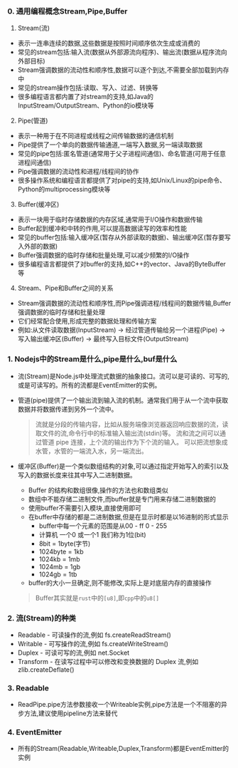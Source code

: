 ### 0. 通用编程概念Stream,Pipe,Buffer
1. Stream(流)
- 表示一连串连续的数据,这些数据是按照时间顺序依次生成或消费的
- 常见的stream包括:输入流(数据从外部源流向程序)、输出流(数据从程序流向外部目标)
- Stream强调数据的流动性和顺序性,数据可以逐个到达,不需要全部加载到内存中
- 常见的stream操作包括:读取、写入、过滤、转换等
- 很多编程语言都内置了对stream的支持,如Java的InputStream/OutputStream、Python的io模块等

2. Pipe(管道)
- 表示一种用于在不同进程或线程之间传输数据的通信机制
- Pipe提供了一个单向的数据传输通道,一端写入数据,另一端读取数据
- 常见的pipe包括:匿名管道(通常用于父子进程间通信)、命名管道(可用于任意进程间通信)
- Pipe强调数据的流动性和进程/线程间的协作
- 很多操作系统和编程语言都提供了对pipe的支持,如Unix/Linux的pipe命令、Python的multiprocessing模块等

3. Buffer(缓冲区)
- 表示一块用于临时存储数据的内存区域,通常用于I/O操作和数据传输
- Buffer起到缓冲和中转的作用,可以提高数据读写的效率和性能
- 常见的buffer包括:输入缓冲区(暂存从外部读取的数据)、输出缓冲区(暂存要写入外部的数据)
- Buffer强调数据的临时存储和批量处理,可以减少频繁的I/O操作
- 很多编程语言都提供了对buffer的支持,如C++的vector、Java的ByteBuffer等

4. Stream、Pipe和Buffer之间的关系
- Stream强调数据的流动性和顺序性,而Pipe强调进程/线程间的数据传输,Buffer强调数据的临时存储和批量处理
- 它们经常配合使用,形成完整的数据处理和传输方案
- 例如:从文件读取数据(InputStream) -> 经过管道传输给另一个进程(Pipe) -> 写入输出缓冲区(Buffer) -> 最终写入目标文件(OutputStream)

### 1. Nodejs中的Stream是什么,pipe是什么,buf是什么

+ 流(Stream)是Node.js中处理流式数据的抽象接口。流可以是可读的、可写的,或是可读写的。所有的流都是EventEmitter的实例。

+ 管道(pipe)提供了一个输出流到输入流的机制。通常我们用于从一个流中获取数据并将数据传递到另外一个流中。
  > 流就是分段的传输内容，比如从服务端像浏览器返回响应数据的流，读取文件的流,命令行中的标准输入输出流(stdin)等。
  > 流和流之间可以通过管道 pipe 连接，上个流的输出作为下个流的输入。
  > 可以把流想象成水管，水管的一端流入水，另一端流出。
+ 缓冲区(Buffer)是一个类似数组结构的对象,可以通过指定开始写入的索引以及写入的数据长度来往其中写入二进制数据。
  - Buffer 的结构和数组很像,操作的方法也和数组类似
  - 数组中不能存储二进制文件,而buffer就是专门用来存储二进制数据的
  - 使用buffer不需要引入模块,直接使用即可
  - 在buffer中存储的都是二进制数据,但是在显示时都是以16进制的形式显示
    - buffer中每一个元素的范围是从00 - ff   0 - 255
    - 计算机 一个0 或一个1 我们称为1位(bit)
    - 8bit = 1byte(字节)  
    - 1024byte = 1kb
    - 1024kb = 1mb
    - 1024mb = 1gb
    - 1024gb = 1tb
  - buffer的大小一旦确定,则不能修改,实际上是对底层内存的直接操作
  > Buffer其实就是`rust`中的`[u8]`,即`cpp`中的`u8[]`

### 2. 流(Stream)的种类
+ Readable - 可读操作的流,例如 fs.createReadStream()
+ Writable - 可写操作的流,例如 fs.createWriteStream() 
+ Duplex - 可读可写的流,例如 net.Socket
+ Transform - 在读写过程中可以修改和变换数据的 Duplex 流,例如 zlib.createDeflate()

### 3. Readable
+ ReadPipe.pipe方法参数接收一个Writeable实例,pipe方法是一个不阻塞的异步方法,建议使用pipeline方法来替代

### 4. EventEmitter
+ 所有的Stream(Readable,Writeable,Duplex,Transform)都是EventEmitter的实例